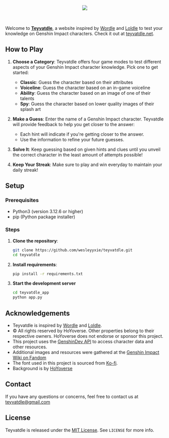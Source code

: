 <div align="center">
<img src="./teyvatdle_app/static/images/site_logo.png"/>
</div>
<br/><br/>

Welcome to [**Teyvatdle**](https://www.teyvatdle.net), a website inspired by [Wordle](https://www.nytimes.com/games/wordle/index.html) and [Loldle](https://loldle.net/) to test your knowledge on Genshin Impact characters. Check it out at [teyvatdle.net](http://www.teyvatdle.net).

## How to Play

1. **Choose a Category**: Teyvatdle offers four game modes to test different aspects of your Genshin Impact character knowledge. Pick one to get started:
   - **Classic**: Guess the character based on their attributes
   - **Voiceline**: Guess the character based on an in-game voiceline
   - **Ability**: Guess the character based on an image of one of their talents
   - **Spy**: Guess the character based on lower quality images of their splash art

2. **Make a Guess**: Enter the name of a Genshin Impact character. Teyvatdle will provide feedback to help you get closer to the answer:
   - Each hint will indicate if you're getting closer to the answer.
   - Use the information to refine your future guesses.

3. **Solve It**: Keep guessing based on given hints and clues until you unveil the correct character in the least amount of attempts possible!

4. **Keep Your Streak**: Make sure to play and win everyday to maintain your daily streak!

## Setup

### Prerequisites

- Python3 (version 3.12.6 or higher)
- pip (Python package installer)

### Steps

1. **Clone the repository**:
   ```bash
   git clone https://github.com/wesleyyxie/teyvatdle.git
   cd teyvatdle

2. **Install requirements**:
   ```bash
   pip install -r requirements.txt

3. **Start the development server**
   ```bash
   cd teyvatdle_app
   python app.py

## Acknowledgements
   - Teyvatdle is inspired by [Wordle](https://www.nytimes.com/games/wordle/index.html) and [Loldle](https://loldle.net/).
   - © All rights reserved by HoYoverse. Other properties belong to their respective owners. HoYoverse does not endorse or sponsor this project.
   - This project uses the [GenshinDev API](https://github.com/genshindev/api) to access character data and other resources.
   - Additional images and resources were gathered at the [Genshin Impact Wiki on Fandom](https://genshin-impact.fandom.com/wiki/Genshin_Impact_Wiki)
   - The font used in this project is sourced from [Ko-fi](https://ko-fi.com/s/003e0b6b50).
   - Background is by [HoYoverse](https://www.hoyolab.com/article/383753)

## Contact

If you have any questions or concerns, feel free to contact us at teyvatdle@gmail.com


## License

Teyvatdle is released under the [MIT License](https://github.com/wesleyyxie/teyvatdle/blob/main/LICENSE). See `LICENSE` for more info.